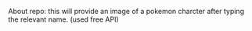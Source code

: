 About repo:
this will provide an image of a pokemon charcter after typing the relevant name.
(used free API)
